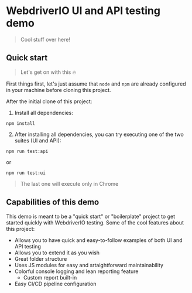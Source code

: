 # WebdriverIO UI and API testing demo
> Cool stuff over here!

## Quick start
> Let's get on with this :fire:

First things first, let's just assume that `node` and `npm` are already configured in your machine before cloning this project.

After the initial clone of this project:
1. Install all dependencies:
```
npm install
```
2. After installing all dependencies, you can try executing one of the two suites (UI and API):
```
npm run test:api
```
or 
```
npm run test:ui
```
> The last one will execute only in Chrome

## Capabilities of this demo

This demo is meant to be a "quick start" or "boilerplate" project to get started quickly with WebdriverIO testing.
Some of the cool features about this project:
* Allows you to have quick and easy-to-follow examples of both UI and API testing
* Allows you to extend it as you wish
* Great folder structure
* Uses JS modules for easy and srtaightforward maintainability 
* Colorful console logging and lean reporting feature
    * Custom report built-in
* Easy CI/CD pipeline configuration

